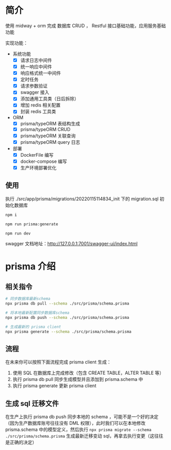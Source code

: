 # 简介

使用 midway + orm 完成 数据库 CRUD ， Restful 接口基础功能，应用服务基础功能

实现功能：

- 系统功能
  - [x] 请求日志中间件
  - [x] 统一响应中间件
  - [x] 响应格式统一中间件
  - [x] 定时任务
  - [x] 请求参数验证
  - [x] swagger 接入
  - [x] 添加通用工具类（日后拆除）
  - [x] 增加 redis 相关配置
  - [x] 封装 redis 工具类
- ORM
  - [x] prisma/typeORM 表结构生成
  - [x] prisma/typeORM CRUD
  - [x] prisma/typeORM 关联查询
  - [x] prisma/typeORM query 日志
- 部署
  - [x] DockerFile 编写
  - [x] docker-compose 编写
  - [x] 生产环境部署优化

## 使用

执行 ./src/app/prisma/migrations/20220115114834_init 下的 migration.sql 初始化数据库

```bash
npm i

npm run prisma:generate

npm run dev
```

swagger 文档地址：http://127.0.0.1:7001/swagger-ui/index.html

# prisma 介绍

## 相关指令

```bash
# 同步数据库最新schema
npx prisma db pull --schema ./src/prisma/schema.prisma

# 将本地最新配置同步数据库schema
npx prisma db push --schema ./src/prisma/schema.prisma

# 生成最新的 prisma client
npx prisma generate --schema ./src/prisma/schema.prisma
```

## 流程

在未来你可以按照下面流程完成 prisma client 生成：

1. 使用 SQL 在数据库上完成修改（包含 CREATE TABLE，ALTER TABLE 等）
2. 执行 prisma db pull 同步生成模型并且添加到 prisma.schema 中
3. 执行 prisma generate 更新 prisma client

## 生成 sql 迁移文件

在生产上执行 prisma db push 同步本地的 schema ，可能不是一个好的决定（因为生产数据库账号往往没有 DML 权限），此时我们可以在本地修改 prisma.schema 中的模型定义，然后执行 `npx prisma migrate --schema ./src/prisma/schema.prisma` 生成最新迁移变动 sql，再拿去执行变更（这往往是正确的决定）
